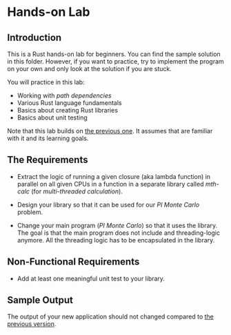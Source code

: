 # Hands-on Lab

## Introduction

This is a Rust hands-on lab for beginners. You can find the sample solution in this folder. However, if you want to practice, try to implement the program on your own and only look at the solution if you are stuck.

You will practice in this lab:

* Working with *path dependencies*
* Various Rust language fundamentals
* Basics about creating Rust libraries
* Basics about unit testing

Note that this lab builds on [the previous one](https://github.com/rstropek/CargoIntro/tree/master/samples/10-crates-deps). It assumes that are familiar with it and its learning goals.

## The Requirements

* Extract the logic of running a given closure (aka lambda function) in parallel on all given CPUs in a function in a separate library called *mth-calc* (for *multi-threaded calculation*).

* Design your library so that it can be used for our *PI Monte Carlo* problem.

* Change your main program (*PI Monte Carlo*) so that it uses the library. The goal is that the main program does not include and threading-logic anymore. All the threading logic has to be encapsulated in the library.

## Non-Functional Requirements

* Add at least one meaningful unit test to your library.

## Sample Output

The output of your new application should not changed compared to [the previous version](https://github.com/rstropek/CargoIntro/tree/master/samples/10-crates-deps).
